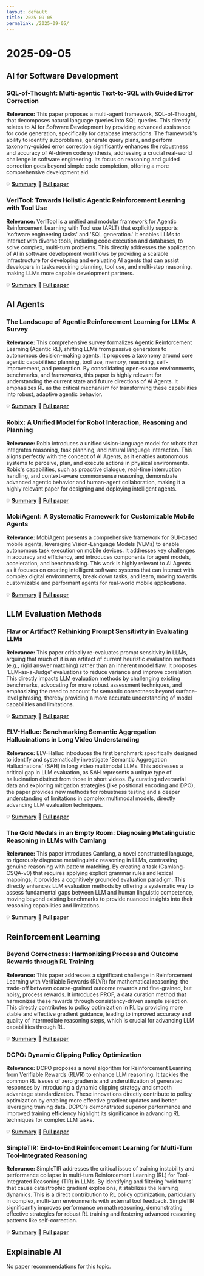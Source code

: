 ```yaml
---
layout: default
title: 2025-09-05
permalink: /2025-09-05/
---
```


# 2025-09-05

## AI for Software Development

### SQL-of-Thought: Multi-agentic Text-to-SQL with Guided Error Correction

**Relevance:** This paper proposes a multi-agent framework, SQL-of-Thought, that decomposes natural language queries into SQL queries. This directly relates to AI for Software Development by providing advanced assistance for code generation, specifically for database interactions. The framework's ability to identify subproblems, generate query plans, and perform taxonomy-guided error correction significantly enhances the robustness and accuracy of AI-driven code synthesis, addressing a crucial real-world challenge in software engineering. Its focus on reasoning and guided correction goes beyond simple code completion, offering a more comprehensive development aid.

💡 **[Summary](2509.00581/)** 📄 **[Full paper](https://arxiv.org/pdf/2509.00581)**

### VerlTool: Towards Holistic Agentic Reinforcement Learning with Tool Use

**Relevance:** VerlTool is a unified and modular framework for Agentic Reinforcement Learning with Tool use (ARLT) that explicitly supports 'software engineering tasks' and 'SQL generation.' It enables LLMs to interact with diverse tools, including code execution and databases, to solve complex, multi-turn problems. This directly addresses the application of AI in software development workflows by providing a scalable infrastructure for developing and evaluating AI agents that can assist developers in tasks requiring planning, tool use, and multi-step reasoning, making LLMs more capable development partners.

💡 **[Summary](2509.01055/)** 📄 **[Full paper](https://arxiv.org/pdf/2509.01055)**

## AI Agents

### The Landscape of Agentic Reinforcement Learning for LLMs: A Survey

**Relevance:** This comprehensive survey formalizes Agentic Reinforcement Learning (Agentic RL), shifting LLMs from passive generators to autonomous decision-making agents. It proposes a taxonomy around core agentic capabilities: planning, tool use, memory, reasoning, self-improvement, and perception. By consolidating open-source environments, benchmarks, and frameworks, this paper is highly relevant for understanding the current state and future directions of AI Agents. It emphasizes RL as the critical mechanism for transforming these capabilities into robust, adaptive agentic behavior.

💡 **[Summary](2509.02547/)** 📄 **[Full paper](https://arxiv.org/pdf/2509.02547)**

### Robix: A Unified Model for Robot Interaction, Reasoning and Planning

**Relevance:** Robix introduces a unified vision-language model for robots that integrates reasoning, task planning, and natural language interaction. This aligns perfectly with the concept of AI Agents, as it enables autonomous systems to perceive, plan, and execute actions in physical environments. Robix's capabilities, such as proactive dialogue, real-time interruption handling, and context-aware commonsense reasoning, demonstrate advanced agentic behavior and human-agent collaboration, making it a highly relevant paper for designing and deploying intelligent agents.

💡 **[Summary](2509.01106/)** 📄 **[Full paper](https://arxiv.org/pdf/2509.01106)**

### MobiAgent: A Systematic Framework for Customizable Mobile Agents

**Relevance:** MobiAgent presents a comprehensive framework for GUI-based mobile agents, leveraging Vision-Language Models (VLMs) to enable autonomous task execution on mobile devices. It addresses key challenges in accuracy and efficiency, and introduces components for agent models, acceleration, and benchmarking. This work is highly relevant to AI Agents as it focuses on creating intelligent software systems that can interact with complex digital environments, break down tasks, and learn, moving towards customizable and performant agents for real-world mobile applications.

💡 **[Summary](2509.00531/)** 📄 **[Full paper](https://arxiv.org/pdf/2509.00531)**

## LLM Evaluation Methods

### Flaw or Artifact? Rethinking Prompt Sensitivity in Evaluating LLMs

**Relevance:** This paper critically re-evaluates prompt sensitivity in LLMs, arguing that much of it is an artifact of current heuristic evaluation methods (e.g., rigid answer matching) rather than an inherent model flaw. It proposes 'LLM-as-a-Judge' evaluations to reduce variance and improve correlation. This directly impacts LLM evaluation methods by challenging existing benchmarks, advocating for more robust assessment techniques, and emphasizing the need to account for semantic correctness beyond surface-level phrasing, thereby providing a more accurate understanding of model capabilities and limitations.

💡 **[Summary](2509.01790/)** 📄 **[Full paper](https://arxiv.org/pdf/2509.01790)**

### ELV-Halluc: Benchmarking Semantic Aggregation Hallucinations in Long Video Understanding

**Relevance:** ELV-Halluc introduces the first benchmark specifically designed to identify and systematically investigate 'Semantic Aggregation Hallucinations' (SAH) in long video multimodal LLMs. This addresses a critical gap in LLM evaluation, as SAH represents a unique type of hallucination distinct from those in short videos. By curating adversarial data and exploring mitigation strategies (like positional encoding and DPO), the paper provides new methods for robustness testing and a deeper understanding of limitations in complex multimodal models, directly advancing LLM evaluation techniques.

💡 **[Summary](2508.21496/)** 📄 **[Full paper](https://arxiv.org/pdf/2508.21496)**

### The Gold Medals in an Empty Room: Diagnosing Metalinguistic Reasoning in LLMs with Camlang

**Relevance:** This paper introduces Camlang, a novel constructed language, to rigorously diagnose metalinguistic reasoning in LLMs, contrasting genuine reasoning with pattern matching. By creating a task (Camlang-CSQA-v0) that requires applying explicit grammar rules and lexical mappings, it provides a cognitively grounded evaluation paradigm. This directly enhances LLM evaluation methods by offering a systematic way to assess fundamental gaps between LLM and human linguistic competence, moving beyond existing benchmarks to provide nuanced insights into their reasoning capabilities and limitations.

💡 **[Summary](2509.00425/)** 📄 **[Full paper](https://arxiv.org/pdf/2509.00425)**

## Reinforcement Learning

### Beyond Correctness: Harmonizing Process and Outcome Rewards through RL Training

**Relevance:** This paper addresses a significant challenge in Reinforcement Learning with Verifiable Rewards (RLVR) for mathematical reasoning: the trade-off between coarse-grained outcome rewards and fine-grained, but noisy, process rewards. It introduces PROF, a data curation method that harmonizes these rewards through consistency-driven sample selection. This directly contributes to policy optimization in RL by providing more stable and effective gradient guidance, leading to improved accuracy and quality of intermediate reasoning steps, which is crucial for advancing LLM capabilities through RL.

💡 **[Summary](2509.03403/)** 📄 **[Full paper](https://arxiv.org/pdf/2509.03403)**

### DCPO: Dynamic Clipping Policy Optimization

**Relevance:** DCPO proposes a novel algorithm for Reinforcement Learning from Verifiable Rewards (RLVR) to enhance LLM reasoning. It tackles the common RL issues of zero gradients and underutilization of generated responses by introducing a dynamic clipping strategy and smooth advantage standardization. These innovations directly contribute to policy optimization by enabling more effective gradient updates and better leveraging training data. DCPO's demonstrated superior performance and improved training efficiency highlight its significance in advancing RL techniques for complex LLM tasks.

💡 **[Summary](2509.02333/)** 📄 **[Full paper](https://arxiv.org/pdf/2509.02333)**

### SimpleTIR: End-to-End Reinforcement Learning for Multi-Turn Tool-Integrated Reasoning

**Relevance:** SimpleTIR addresses the critical issue of training instability and performance collapse in multi-turn Reinforcement Learning (RL) for Tool-Integrated Reasoning (TIR) in LLMs. By identifying and filtering 'void turns' that cause catastrophic gradient explosions, it stabilizes the learning dynamics. This is a direct contribution to RL policy optimization, particularly in complex, multi-turn environments with external tool feedback. SimpleTIR significantly improves performance on math reasoning, demonstrating effective strategies for robust RL training and fostering advanced reasoning patterns like self-correction.

💡 **[Summary](2509.02479/)** 📄 **[Full paper](https://arxiv.org/pdf/2509.02479)**

## Explainable AI

No paper recommendations for this topic.

